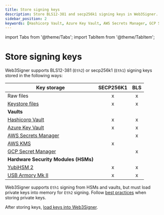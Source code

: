 ```yaml
---
title: Store signing keys
description: Store BLS12-381 and secp256k1 signing keys in Web3Signer.
sidebar_position: 2
keywords: [Hashicorp Vault, Azure Key Vault, AWS Secrets Manager, GCP Secret Manager, YubiHSM, USB Armory Mk II]
---
```

import Tabs from '@theme/Tabs';
import TabItem from '@theme/TabItem';

# Store signing keys

Web3Signer supports BLS12-381 (`Eth2`) or secp256k1 (`Eth1`) signing keys stored in the following ways:

| Key storage                          | SECP256K1 | BLS |
|--------------------------------------|:---------:|:---:|
| Raw files                            |     x     |  x  |
| [Keystore files]                     |     x     |  x  | 
| **Vaults**                           |
| [Hashicorp Vault]                    |     x     |  x  | 
| [Azure Key Vault]                    |     x     |  x  | 
| [AWS Secrets Manager]                |           |  x  | 
| [AWS KMS]                            |     x     |     | 
| [GCP Secret Manager]                 |           |  x  |
| **Hardware Security Modules (HSMs)** |           |     |
| [YubiHSM 2]                          |     x     |  x  |
| [USB Armory Mk II]                   |     x     |  x  |

Web3Signer supports `Eth1` signing from HSMs and vaults, but must load private keys into memory for `Eth2` signing. 
Follow [best practices](../../get-started/key-best-practices.md) when storing private keys.

After storing keys, [load keys into Web3Signer](../load-keys.md).

<!-- links -->

[Keystore files]: https://github.com/ethereum/EIPs/blob/master/EIPS/eip-2335.md
[HashiCorp Vault]: vaults/hashicorp.md
[Azure Key Vault]: vaults/azure.md
[AWS Secrets Manager]: vaults/aws/secrets-manager-consensus-layer.md
[AWS KMS]: vaults/aws/kms-execution-layer.md
[GCP Secret Manager]: vaults/gcp.md
[YubiHSM 2]: hsm/yubihsm2.md
[USB Armory Mk II]: hsm/usb-armory.md
